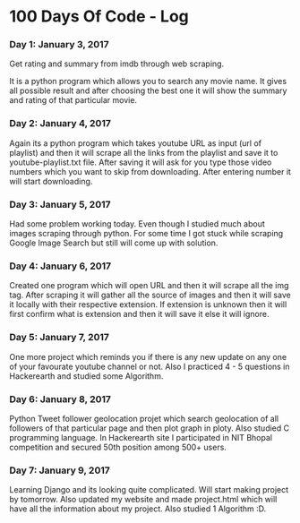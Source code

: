 # 100 Days Of Code - Log

### Day 1: January 3, 2017

Get rating and summary from imdb through web scraping.

It is a python program which allows you to search any movie name. It gives all possible result and after choosing the best one it will show the summary and rating of that particular movie.

### Day 2: January 4, 2017

Again its a python program which takes youtube URL as input (url of playlist) and then it will scrape all the links from the playlist and save it to youtube-playlist.txt file. After saving it will ask for you type those video numbers which you want to skip from downloading. After entering number it will start downloading.

### Day 3: January 5, 2017

Had some problem working today. Even though I studied much about images scraping through python. For some time I got stuck while scraping Google Image Search but still will come up with solution.

### Day 4: January 6, 2017

Created one program which will open URL and then it will scrape all the img tag. After scraping it will gather all the source of images and then it will save it locally with their respective extension. If extension is unknown then it will first confirm what is extension and then it will save it else it will ignore.

### Day 5: January 7, 2017

One more project which reminds you if there is any new update on any one of your favourate youtube channel or not. Also I practiced 4 - 5 questions in Hackerearth and studied some Algorithm.

### Day 6: January 8, 2017

Python Tweet follower geolocation projet which search geolocation of all followers of that particular page and then plot graph in ploty. Also studied C programming language. In Hackerearth site I participated in NIT Bhopal competition and secured 50th position among 500+ users.

### Day 7: January 9, 2017

Learning Django and its looking quite complicated. Will start making project by tomorrow. Also updated my website and made project.html which will have all the information about my project. Also studied 1 Algorithm :D.
